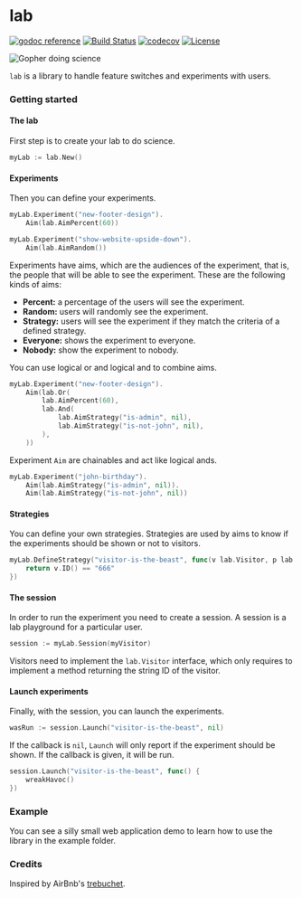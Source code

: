 # lab

[![godoc reference](https://cdn.rawgit.com/mvader/2faf5060e6cb109617ef5548836532aa/raw/2f5e2f2e934f6dde4ec4652ff0ae6d5c83cbfd6a/godoc.svg)](https://godoc.org/github.com/mvader/lab) [![Build Status](https://travis-ci.org/mvader/lab.svg?branch=master)](https://travis-ci.org/mvader/lab) [![codecov](https://codecov.io/gh/mvader/lab/branch/master/graph/badge.svg)](https://codecov.io/gh/mvader/lab)  [![License](http://img.shields.io/:license-mit-blue.svg)](http://doge.mit-license.org)

![Gopher doing science](http://i.imgur.com/a0AMGoS.jpg)

`lab` is a library to handle feature switches and experiments with users.

### Getting started

#### The lab

First step is to create your lab to do science.
```go
myLab := lab.New()
```

#### Experiments

Then you can define your experiments.
```go
myLab.Experiment("new-footer-design").
	Aim(lab.AimPercent(60))

myLab.Experiment("show-website-upside-down").
	Aim(lab.AimRandom())
```

Experiments have aims, which are the audiences of the experiment, that is, the people that will be able to see the experiment.
These are the following kinds of aims:

* **Percent:** a percentage of the users will see the experiment.
* **Random:** users will randomly see the experiment.
* **Strategy:** users will see the experiment if they match the criteria of a defined strategy.
* **Everyone:** shows the experiment to everyone.
* **Nobody:** show the experiment to nobody.

You can use logical or and logical and to combine aims.

```go
myLab.Experiment("new-footer-design").
	Aim(lab.Or(
		lab.AimPercent(60),
		lab.And(
			lab.AimStrategy("is-admin", nil),
			lab.AimStrategy("is-not-john", nil),
		),
	))
```

Experiment `Aim` are chainables and act like logical ands.

```go
myLab.Experiment("john-birthday").
	Aim(lab.AimStrategy("is-admin", nil)).
	Aim(lab.AimStrategy("is-not-john", nil))
```

#### Strategies

You can define your own strategies. Strategies are used by aims to know if the experiments should be shown or not to visitors.

```go
myLab.DefineStrategy("visitor-is-the-beast", func(v lab.Visitor, p lab.Params) bool {
	return v.ID() == "666"
})
```

#### The session

In order to run the experiment you need to create a session. A session is a lab playground for a particular user.

```go
session := myLab.Session(myVisitor)
```

Visitors need to implement the `lab.Visitor` interface, which only requires to implement a method returning the string ID of the visitor.

#### Launch experiments

Finally, with the session, you can launch the experiments.

```go
wasRun := session.Launch("visitor-is-the-beast", nil)
```

If the callback is `nil`, `Launch` will only report if the experiment should be shown. If the callback is given, it will be run.

```go
session.Launch("visitor-is-the-beast", func() {
	wreakHavoc()
})
```

### Example

You can see a silly small web application demo to learn how to use the library in the example folder.

### Credits

Inspired by AirBnb's [trebuchet](https://github.com/airbnb/trebuchet).
